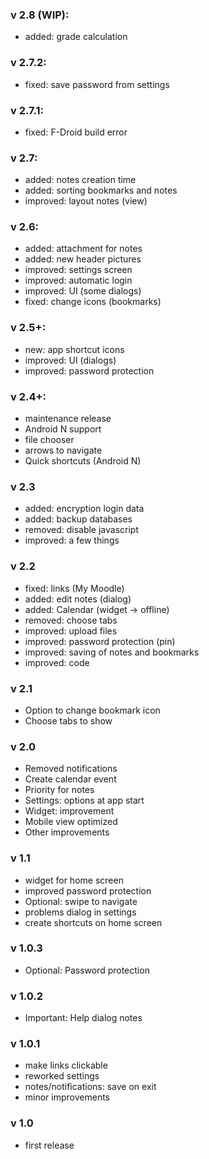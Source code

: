 ### v 2.8 (WIP):
- added: grade calculation

### v 2.7.2:
- fixed: save password from settings

### v 2.7.1:
- fixed: F-Droid build error

### v 2.7:
- added: notes creation time
- added: sorting bookmarks and notes
- improved: layout notes (view)

### v 2.6:
- added: attachment for notes
- added: new header pictures
- improved: settings screen
- improved: automatic login
- improved: UI (some dialogs)
- fixed: change icons (bookmarks)

### v 2.5+:
- new: app shortcut icons
- improved: UI (dialogs)
- improved: password protection

### v 2.4+:
- maintenance release
- Android N support
- file chooser
- arrows to navigate
- Quick shortcuts (Android N)

### v 2.3
- added: encryption login data
- added: backup databases
- removed: disable javascript
- improved: a few things

### v 2.2
- fixed: links (My Moodle)
- added: edit notes (dialog)
- added: Calendar (widget -> offline)
- removed: choose tabs
- improved: upload files
- improved: password protection (pin)
- improved: saving of notes and bookmarks
- improved: code

### v 2.1
- Option to change bookmark icon
- Choose tabs to show

### v 2.0
- Removed notifications
- Create calendar event
- Priority for notes
- Settings: options at app start
- Widget: improvement
- Mobile view optimized
- Other improvements


### v 1.1
- widget for home screen
- improved password protection
- Optional: swipe to navigate
- problems dialog in settings
- create shortcuts on home screen


### v 1.0.3
- Optional: Password protection


### v 1.0.2
- Important: Help dialog notes


### v 1.0.1
- make links clickable
- reworked settings
- notes/notifications: save on exit
- minor improvements


### v 1.0
- first release
